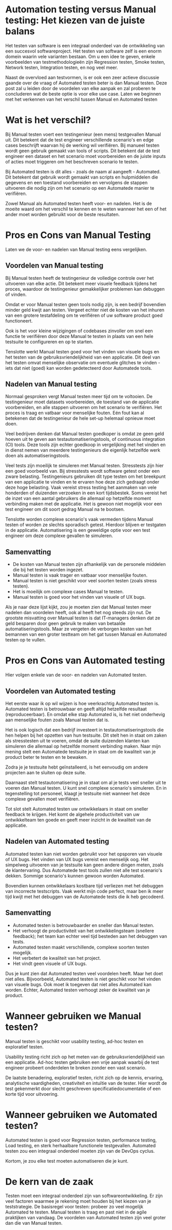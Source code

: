 # Automation testing versus Manual testing: Het kiezen van de juiste balans

Het testen van software is een integraal onderdeel van de ontwikkeling van een succesvol softwareproject. Het testen van software zelf is een enorm domein waarin vele varianten bestaan. Om u een idee te geven, enkele voorbeelden van testmethodologieën zijn Regression testen, Smoke testen, Network testen, Integration testen, en nog veel meer. 

Naast de overvloed aan testvormen, is er ook een zeer actieve discussie gaande over de vraag of Automated testen beter is dan Manual testen. Deze post zal u leiden door de voordelen van elke aanpak en zal proberen te concluderen wat de beste optie is voor elke use case. Laten we beginnen met het verkennen van het verschil tussen Manual en Automated testen

# Wat is het verschil?

Bij Manual testen voert een testingenieur (een mens) testgevallen Manual uit. Dit betekent dat de test engineer verschillende scenario's en edge cases beschrijft waarvan hij de werking wil verifiëren. Bij manueel testen wordt geen gebruik gemaakt van tools of scripts. Dit betekent dat de test engineer een dataset en het scenario moet voorbereiden en de juiste inputs of acties moet triggeren om het beschreven scenario te testen.

Bij Automated testen is dit alles - zoals de naam al aangeeft - Automated. Dit betekent dat gebruik wordt gemaakt van scripts en hulpmiddelen die gegevens en een toestand voorbereiden en vervolgens de stappen uitvoeren die nodig zijn om het scenario op een Automatede manier te verifiëren.

Zowel Manual als Automated testen heeft voor- en nadelen. Het is de moeite waard om het verschil te kennen en te weten wanneer het een of het ander moet worden gebruikt voor de beste resultaten.

# Pros en Cons van Manual Testing

Laten we de voor- en nadelen van Manual testing eens vergelijken.

## Voordelen van Manual testing

Bij Manual testen heeft de testingenieur de volledige controle over het uitvoeren van elke actie. Dit betekent meer visuele feedback tijdens het proces, waardoor de testingenieur gemakkelijker problemen kan debuggen of vinden. 

Omdat er voor Manual testen geen tools nodig zijn, is een bedrijf bovendien minder geld kwijt aan testen. Vergeet echter niet de kosten van het inhuren van een grotere testafdeling om te verifiëren of uw software product goed functioneert. 

Ook is het voor kleine wijzigingen of codebases zinvoller om snel een functie te verifiëren door deze Manual te testen in plaats van een hele testsuite te configureren en op te starten.

Tenslotte werkt Manual testen goed voor het vinden van visuele bugs en het testen van de gebruiksvriendelijkheid van een applicatie. Dit deel van het testen omvat menselijke observatie om eventuele glitches te vinden - iets dat niet (goed) kan worden gedetecteerd door Automatede tools.


## Nadelen van Manual testing

Normaal gesproken vergt Manual testen meer tijd om te voltooien. De testingenieur moet datasets voorbereiden, de toestand van de applicatie voorbereiden, en alle stappen uitvoeren om het scenario te verifiëren. Het proces is traag en vatbaar voor menselijke fouten. Eén fout kan al betekenen dat de testingenieur de hele set-up helemaal opnieuw moet doen.

Veel bedrijven denken dat Manual testen goedkoper is omdat ze geen geld hoeven uit te geven aan testautomatiseringstools, of continuous integration (CI) tools. Deze tools zijn echter goedkoop in vergelijking met het vinden en in dienst nemen van meerdere testingenieurs die eigenlijk hetzelfde werk doen als automatiseringstools.

Veel tests zijn moeilijk te simuleren met Manual testen. Stresstests zijn hier een goed voorbeeld van. Bij stresstests wordt software getest onder een zware belasting. Testingenieurs gebruiken dit type testen om het breekpunt van een applicatie te vinden en te ervaren hoe deze zich gedraagt onder deze hoge belasting. Vaak vereist stress testing het aanmaken van vele honderden of duizenden verzoeken in een kort tijdsbestek. Soms vereist het de inzet van een aantal gebruikers die allemaal op hetzelfde moment verbinding maken met de applicatie. Het is gewoon niet mogelijk voor een test engineer om dit soort gedrag Manual na te bootsen.

Tenslotte worden complexe scenario's vaak vermeden tijdens Manual testen of worden ze slechts sporadisch getest. Hierdoor blijven er testgaten in de applicatie. Automatisering is een geweldige optie voor een test engineer om deze complexe gevallen te simuleren.


## Samenvatting

* De kosten van Manual testen zijn afhankelijk van de personele middelen die bij het testen worden ingezet.
* Manual testen is vaak trager en vatbaar voor menselijke fouten.
* Manual testen is niet geschikt voor veel soorten testen (zoals stress testen).
* Het is moeilijk om complexe cases Manual te testen.
* Manual testen is goed voor het vinden van visuele of UX bugs.

Als je naar deze lijst kijkt, zou je moeten zien dat Manual testen meer nadelen dan voordelen heeft, ook al heeft het nog steeds zijn nut. De grootste misvatting over Manual testen is dat IT-managers denken dat ze geld besparen door geen gebruik te maken van betaalde automatiseringstools. Maar ze vergeten de verborgen kosten van het bemannen van een groter testteam om het gat tussen Manual en Automated testen op te vullen.

# Pros en Cons van Automated testing

Hier volgen enkele van de voor- en nadelen van Automated testen.

## Voordelen van Automated testing

Het eerste waar ik op wil wijzen is hoe veerkrachtig Automated testen is. Automated testen is betrouwbaar en geeft altijd hetzelfde resultaat (reproduceerbaar). En omdat elke stap Automated is, is het niet onderhevig aan menselijke fouten zoals Manual testen dat is.

Het is ook logisch dat een bedrijf investeert in testautomatiseringstools die hen helpen bij het opzetten van hun testsuite. Dit stelt hen in staat om zaken als stresstesten uit te voeren, omdat de suite duizenden klanten kan simuleren die allemaal op hetzelfde moment verbinding maken. Naar mijn mening stelt een Automatede testsuite je in staat om de kwaliteit van je product beter te testen en te bewaken.

Zodra je je testsuite hebt geïnstalleerd, is het eenvoudig om andere projecten aan te sluiten op deze suite.

Daarnaast stelt testautomatisering je in staat om al je tests veel sneller uit te voeren dan Manual testen. U kunt snel complexe scenario's simuleren. En in tegenstelling tot personeel, klaagt je testsuite niet wanneer het deze complexe gevallen moet verifiëren.

Tot slot stelt Automated testen uw ontwikkelaars in staat om sneller feedback te krijgen. Het komt de algehele productiviteit van uw ontwikkelteam ten goede en geeft meer inzicht in de kwaliteit van de applicatie.

## Nadelen van Automated testing

Automated testen kan niet worden gebruikt voor het opsporen van visuele of UX bugs. Het vinden van UX bugs vereist een menselijk oog. Het simpelweg uitvoeren van je testsuite kan geen andere dingen meten, zoals de klantervaring. Dus Automatede test tools zullen niet alle test scenario's dekken. Sommige scenario's kunnen gewoon worden Automated.

Bovendien kunnen ontwikkelaars kostbare tijd verliezen met het debuggen van incorrecte testscripts. Vaak werkt mijn code perfect, maar ben ik meer tijd kwijt met het debuggen van de Automatede tests die ik heb gecodeerd.

## Samenvatting

* Automated testen is betrouwbaarder en sneller dan Manual testen.
* Het verhoogt de productiviteit van het ontwikkelingsteam (snellere feedback); het team kan echter veel tijd besteden aan het debuggen van tests.
* Automated testen maakt verschillende, complexe soorten testen mogelijk.
* Het verbetert de kwaliteit van het project.
* Het vindt geen visuele of UX bugs.

Dus je kunt zien dat Automated testen veel voordelen heeft. Maar het doet niet alles. Bijvoorbeeld, Automated testen is niet geschikt voor het vinden van visuele bugs. Ook moet ik toegeven dat niet alles Automated kan worden. Echter, Automated testen verhoogt zeker de kwaliteit van je product.

# Wanneer gebruiken we Manual testen?

Manual testen is geschikt voor usability testing, ad-hoc testen en exploratief testen.

Usability testing richt zich op het meten van de gebruiksvriendelijkheid van een applicatie. Ad-hoc testen gebruiken een vrije aanpak waarbij de test engineer probeert onderdelen te breken zonder een vast scenario. 

De laatste benadering, exploratief testen, richt zich op de kennis, ervaring, analytische vaardigheden, creativiteit en intuïtie van de tester. Hier wordt de test gekenmerkt door slecht geschreven specificatiedocumentatie of een korte tijd voor uitvoering. 

# Wanneer gebruiken we Automated testen?

Automated testen is goed voor Regression testen, performance testing, Load testing, en sterk herhaalbare functionele testgevallen. Automated testen zou een integraal onderdeel moeten zijn van de DevOps cyclus. 

Kortom, je zou elke test moeten automatiseren die je kunt.

# De kern van de zaak

Testen moet een integraal onderdeel zijn van softwareontwikkeling. Er zijn veel factoren waarmee je rekening moet houden bij het kiezen van je teststrategie. De basisregel voor testen: probeer zo veel mogelijk Automated te testen. Manual testen is traag en past niet in de agile praktijken van vandaag. De voordelen van Automated testen zijn veel groter dan die van Manual testen.